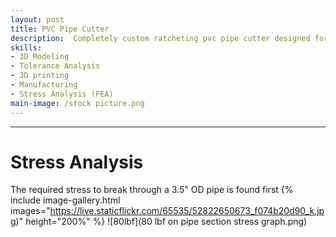 ```yaml
---
layout: post
title: PVC Pipe Cutter
description:  Completely custom ratcheting pvc pipe cutter designed for larger pipe diameters of 3.5 inches and below.
skills: 
- 3D Modeling
- Tolerance Analysis
- 3D printing
- Manufacturing
- Stress Analysis (FEA)
main-image: /stock picture.png
---
```


---
# Stress Analysis
The required stress to break through a 3.5" OD pipe is found first
{% include image-gallery.html images="https://live.staticflickr.com/65535/52822650673_f074b20d90_k.jpg)" height="200%" %}
![80lbf](80 lbf on pipe section stress graph.png)
